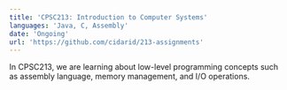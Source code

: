```yaml
---
title: 'CPSC213: Introduction to Computer Systems'
languages: 'Java, C, Assembly'
date: 'Ongoing'
url: 'https://github.com/cidarid/213-assignments'
---
```

In CPSC213, we are learning about low-level programming concepts such as assembly language, memory management, and
I/O operations. 
